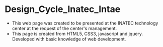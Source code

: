 # Design_Cycle_Inatec_Intae
<ul>
  <li> This web page was created to be presented at the INATEC technology center at the request of the center's management.</li>
  <li> This page is created from HTML5, CSS3, javascript and jquery. Developed with basic knowledge of web development.</li>
  <ul>

